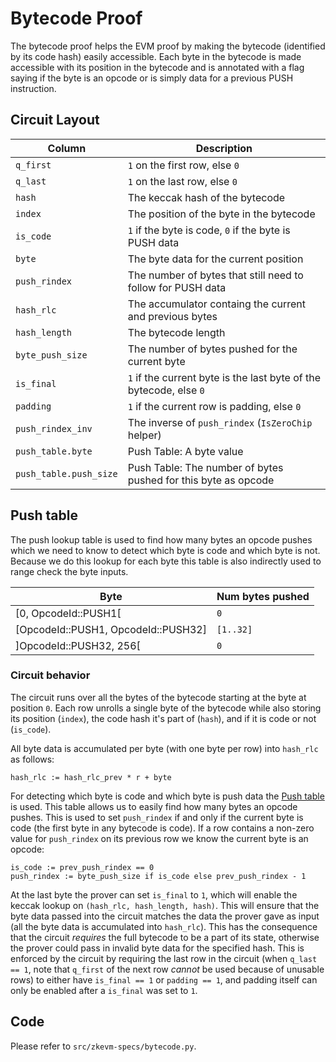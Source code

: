 # Bytecode Proof

The bytecode proof helps the EVM proof by making the bytecode (identified by its code hash) easily accessible. Each byte in the bytecode is made accessible with its position in the bytecode and is annotated with a flag saying if the byte is an opcode or is simply data for a previous PUSH instruction.

## Circuit Layout

| Column                | Description                                                        |
| --------------------- | ------------------------------------------------------------------ |
| `q_first`             | `1` on the first row, else `0`                                     |
| `q_last`              | `1` on the last row, else `0`                                      |
| `hash`                | The keccak hash of the bytecode                                    |
| `index`               | The position of the byte in the bytecode                           |
| `is_code`             | `1` if the byte is code, `0` if the byte is PUSH data              |
| `byte`                | The byte data for the current position                             |
| `push_rindex`         | The number of bytes that still need to follow for PUSH data        |
| `hash_rlc`            | The accumulator containg the current and previous bytes            |
| `hash_length`         | The bytecode length                                                |
| `byte_push_size`      | The number of bytes pushed for the current byte                    |
| `is_final`            | `1` if the current byte is the last byte of the bytecode, else `0` |
| `padding`             | `1` if the current row is padding, else `0`                        |
| `push_rindex_inv`     | The inverse of `push_rindex` (`IsZeroChip` helper)                 |
| `push_table.byte`     | Push Table: A byte value                                           |
| `push_table.push_size`| Push Table: The number of bytes pushed for this byte as opcode     |

## Push table

The push lookup table is used to find how many bytes an opcode pushes which we need to know to detect which byte is code and which byte is not.
Because we do this lookup for each byte this table is also indirectly used to range check the byte inputs.

| Byte                                  | Num bytes pushed  |
| ------------------------------------- | ----------------- |
| [0, OpcodeId::PUSH1[                  | `0`               |
| [OpcodeId::PUSH1, OpcodeId::PUSH32]   | `[1..32]`         |
| ]OpcodeId::PUSH32, 256[               | `0`               |

### Circuit behavior

The circuit runs over all the bytes of the bytecode starting at the byte at position `0`. Each row unrolls a single byte of the bytecode while also storing its position (`index`), the code hash it's part of (`hash`), and if it is code or not (`is_code`).

All byte data is accumulated per byte (with one byte per row) into `hash_rlc` as follows:
```
hash_rlc := hash_rlc_prev * r + byte
```

For detecting which byte is code and which byte is push data the [Push table](https://github.com/ethereum/eth2.0-specs) is used. This table allows us to easily find how many bytes an opcode pushes. This is used to set `push_rindex` if and only if the current byte is code (the first byte in any bytecode is code). If a row contains a non-zero value for `push_rindex` on its previous row we know the current byte is an opcode:

```
is_code := prev_push_rindex == 0
push_rindex := byte_push_size if is_code else prev_push_rindex - 1
```

At the last byte the prover can set `is_final` to `1`, which will enable the keccak lookup on `(hash_rlc, hash_length, hash)`. This will ensure that the byte data passed into the circuit matches the data the prover gave as input (all the byte data is accumulated into `hash_rlc`). This has the consequence that the circuit _requires_ the full bytecode to be a part of its state, otherwise the prover could pass in invalid byte data for the specified hash. This is enforced by the circuit by requiring the last row in the circuit (when `q_last == 1`, note that `q_first` of the next row _cannot_ be used because of unusable rows) to either have `is_final == 1` or `padding == 1`, and padding itself can only be enabled after a `is_final` was set to `1`.

## Code

Please refer to `src/zkevm-specs/bytecode.py`.
